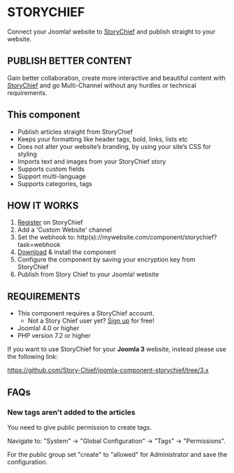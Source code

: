 # STORYCHIEF

Connect your Joomla! website to [StoryChief](https://storychief.io/) and publish straight to your website.

## PUBLISH BETTER CONTENT

Gain better collaboration, create more interactive and beautiful content with [StoryChief](https://storychief.io/) and go Multi-Channel without any hurdles or technical requirements.

## This component

- Publish articles straight from StoryChief
- Keeps your formatting like header tags, bold, links, lists etc
- Does not alter your website’s branding, by using your site’s CSS for styling
- Imports text and images from your StoryChief story
- Supports custom fields
- Support multi-language
- Supports categories, tags

## HOW IT WORKS

1. [Register](https://app.storychief.io/register) on StoryChief
2. Add a 'Custom Website' channel
3. Set the webhook to: http(s)://mywebsite.com/component/storychief?task=webhook
4. [Download](https://github.com/Story-Chief/joomla-component-storychief/releases/latest) & install the component
5. Configure the component by saving your encryption key from StoryChief
6. Publish from Story Chief to your Joomla! website

## REQUIREMENTS
- This component requires a StoryChief account.
    - Not a Story Chief user yet? [Sign up](https://app.storychief.io/register) for free!
- Joomla! 4.0 or higher
- PHP version 7.2 or higher

If you want to use StoryChief for your **Joomla 3** website, instead please use the following link:

https://github.com/Story-Chief/joomla-component-storychief/tree/3.x

## FAQs

### New tags aren't added to the articles

You need to give public permission to create tags.

Navigate to: "System" -> "Global Configuration" -> "Tags" -> "Permissions".

For the public group set "create" to "allowed" for Administrator and save the configuration.
